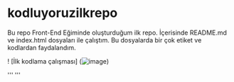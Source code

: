 # kodluyoruzilkrepo
Bu repo Front-End Eğiminde oluşturduğum ilk repo. İçerisinde README.md ve index.html dosyaları ile çalıştım. Bu dosyalarda bir çok etiket ve kodlardan faydalandım.

 ! [İlk kodlama çalışması] (![image](https://user-images.githubusercontent.com/105509750/168427004-1b671990-bf1f-4626-bdae-b969a16adbd4.png))
 
 ''' '''

